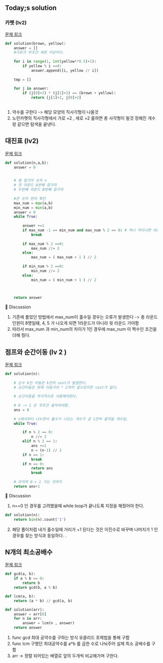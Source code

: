 ## Today;s solution 


### 카펫 (lv2) 
[문제 링크](https://school.programmers.co.kr/learn/courses/30/lessons/42842)

```python
def solution(brown, yellow):
    answer = []
    #가로가 무조건 세로 이상이다. 
    
    for i in range(1, int(yellow**0.5)+1):
        if yellow % i ==0:
            answer.append([i, yellow // i]) 
    
    tmp = []
    
    for j in answer:
        if (j[0]+2) * (j[1]+2) == (brown + yellow):
            return [j[1]+2, j[0]+2]
    

```

1. 약수를 구한다 -> 해당 모양의 직사각형이 나올것 
2. 노란카펫의 직사각형에서 가로 +2 , 세로 +2 를하면  총 사각형이 될것 정해진 개수랑 같으면 탐색을 끝낸다. 


## 대진표 (lv2) 

[문제 링크](https://school.programmers.co.kr/learn/courses/30/lessons/12985)

```python
def solution(n,a,b):
    answer = 0

    
    # 총 참가자 숫자 n
    # 첫 라운드 A번째 참가자 
    # 두번쨰 라운드 B번째 참가자
    
    #큰 숫자 먼저 확인 
    max_num = max(a,b)
    min_num = min(a,b)
    answer = 0 
    while True:
    
        answer +=1       
        if max_num -1 == min_num and max_num % 2 == 0: # 하나 차이나면 바로 가능 
            break
        
        if max_num % 2 ==0:
            max_num //= 2
        else:
            max_num = ( max_num + 1 ) // 2
            
        if min_num % 2 ==0:
            min_num //= 2
        else:
            min_num = ( min_num + 1 ) // 2
        
        

    return answer


```


🤔 Discussion 

1. 기존에 풀었던 방법에서 max_num이 홀수일 경우는 오류가 발생한다 -> 총 라운드 인원이 8명일떄, 4, 5 가 나오게 되면 1라운드가 아니라 윗 라운드 가야함 
2. 따라서 max_num 과 min_num의 차이가 1인 경우에 max_num 이 짝수인 조건을 더해 줬다. 


## 점프와 순간이동 (lv 2 )

[문제 링크](https://school.programmers.co.kr/learn/courses/30/lessons/12980)

```python
def solution(n):
    
    # 순수 k칸 이동은 k칸의 cost가 발생한다. 
    # 순간이동은 현재 이동거리 * 2까지 갈수있지만 cost가 없다. 
    
    # 순간이동을 적극적으로 사용해야한다. 
    
    # 0 -> 1 은 무조건 움직여야함. 
    ans = 0 
    
    # n에서부터 나누면서 홀수가 나오는 개수가 곧 1칸씩 움직일 개수임. 
    while True: 

        if n % 2 == 0:
            n //= 2 
        elif n % 2 == 1: 
            ans +=1 
            n = (n-1) // 2 
        if n == 1: 
            break 
        if n == 0:
            return ans
            break
        
    # 마지막 0-> 1 가는 것까지 
    return ans+1
```


🤔 Discussion 

1. n==0 인 경우를 고려했을때 while loop가 끝나도록 지정을 해줬어야 한다. 

```python
def solution(n):
    return bin(n).count('1')
```

2. 해당 풀이처럼 내가 홀수일때 거리가 +1 된다는 것은 이진수로 바꾸며 나머지가 1 인 경우를 찾는 방식과 동일하다. . 




## N개의 최소공배수 

[문제 링크](https://school.programmers.co.kr/learn/courses/30/lessons/12953)

```python 
def gcd(a, b):
    if a % b == 0:
        return b 
    return gcd(b, a % b)

def lcm(a, b):
    return (a * b) // gcd(a, b)

def solution(arr):
    answer = arr[0]
    for n in arr:
        answer = lcm(n , answer)
    return answer

```

1. func gcd 최대 공약수를 구하는 방식 유클리드 호제법을 통해 구함 
2. func lcm 구했던 최대공약수를 a*b 를 곱한 수로 나눠주어 실제 최소 공배수를 구함
3. arr -> 정렬 되어있는 배열로 앞의 두개씩 비교해가며 구한다. 
